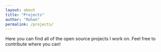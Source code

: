 ```yaml
---
layout: about
title: "Projects"
author: "Rohan"
permalink: /projects/
---
```


Here you can find all of the open source projects I work on. Feel free to contribute where you can!

